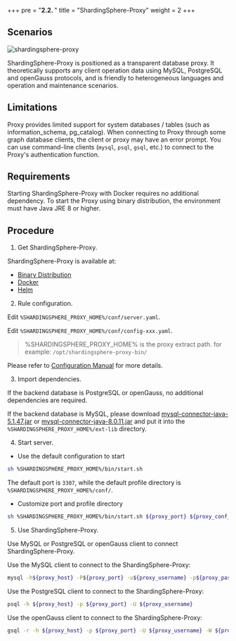 +++
pre = "<b>2.2. </b>"
title = "ShardingSphere-Proxy"
weight = 2
+++

## Scenarios

![shardingsphere-proxy](https://shardingsphere.apache.org/document/current/img/shardingsphere-proxy_v2.png)

ShardingSphere-Proxy is positioned as a transparent database proxy. It theoretically supports any client operation data using MySQL, PostgreSQL and openGauss protocols, and is friendly to heterogeneous languages and operation and maintenance scenarios.

## Limitations

Proxy provides limited support for system databases / tables (such as information_schema, pg_catalog). When connecting to Proxy through some graph database clients, the client or proxy may have an error prompt. You can use command-line clients (`mysql`, `psql`, `gsql`, etc.) to connect to the Proxy's authentication function.

## Requirements

Starting ShardingSphere-Proxy with Docker requires no additional dependency.
To start the Proxy using binary distribution, the environment must have Java JRE 8 or higher.

## Procedure

1. Get ShardingSphere-Proxy.

ShardingSphere-Proxy is available at:
- [Binary Distribution](/en/user-manual/shardingsphere-proxy/startup/bin/)
- [Docker](/en/user-manual/shardingsphere-proxy/startup/docker/)
- [Helm](/en/user-manual/shardingsphere-proxy/startup/helm/)

2. Rule configuration.

Edit `%SHARDINGSPHERE_PROXY_HOME%/conf/server.yaml`.

Edit `%SHARDINGSPHERE_PROXY_HOME%/conf/config-xxx.yaml`.

> %SHARDINGSPHERE_PROXY_HOME% is the proxy extract path. for example: `/opt/shardingsphere-proxy-bin/`

Please refer to [Configuration Manual](/en/user-manual/shardingsphere-proxy/yaml-config/) for more details.

3. Import dependencies.

If the backend database is PostgreSQL or openGauss, no additional dependencies are required.

If the backend database is MySQL, please download [mysql-connector-java-5.1.47.jar](https://repo1.maven.org/maven2/mysql/mysql-connector-java/5.1.47/mysql-connector-java-5.1.47.jar) or [mysql-connector-java-8.0.11.jar](https://repo1.maven.org/maven2/mysql/mysql-connector-java/8.0.11/mysql-connector-java-8.0.11.jar) and put it into the `%SHARDINGSPHERE_PROXY_HOME%/ext-lib` directory.

4. Start server.

* Use the default configuration to start

```bash
sh %SHARDINGSPHERE_PROXY_HOME%/bin/start.sh
```

The default port is `3307`, while the default profile directory is `%SHARDINGSPHERE_PROXY_HOME%/conf/`.

* Customize port and profile directory

```bash
sh %SHARDINGSPHERE_PROXY_HOME%/bin/start.sh ${proxy_port} ${proxy_conf_directory}
```

5. Use ShardingSphere-Proxy.

Use MySQL or PostgreSQL or openGauss client to connect ShardingSphere-Proxy.

Use the MySQL client to connect to the ShardingSphere-Proxy:
```bash
mysql -h${proxy_host} -P${proxy_port} -u${proxy_username} -p${proxy_password}
```

Use the PostgreSQL client to connect to the ShardingSphere-Proxy:
```bash 
psql -h ${proxy_host} -p ${proxy_port} -U ${proxy_username}
```

Use the openGauss client to connect to the ShardingSphere-Proxy:
```bash 
gsql -r -h ${proxy_host} -p ${proxy_port} -U ${proxy_username} -W ${proxy_password}
```
